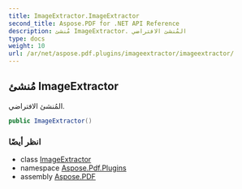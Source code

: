 ```yaml
---
title: ImageExtractor.ImageExtractor
second_title: Aspose.PDF for .NET API Reference
description: مُنشئ ImageExtractor. المُنشئ الافتراضي
type: docs
weight: 10
url: /ar/net/aspose.pdf.plugins/imageextractor/imageextractor/
---
```

## مُنشئ ImageExtractor

المُنشئ الافتراضي.

```csharp
public ImageExtractor()
```

### انظر أيضًا

* class [ImageExtractor](../)
* namespace [Aspose.Pdf.Plugins](../../../aspose.pdf.plugins/)
* assembly [Aspose.PDF](../../../)